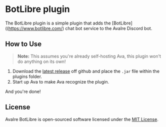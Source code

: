 BotLibre plugin
================

The BotLibre plugin is a simple plugin that adds the [BotLibre]((https://www.botlibre.com/) chat bot service to the AvaIre Discord bot.

## How to Use

> **Note:** This assumes you're already self-hosting Ava, this plugin won't do anything on its own!

1. Download the [latest release](https://github.com/a2937/botlibre-plugin/releases) off github and place the `.jar` file within the plugins folder.
2. Start up Ava to make Ava recognize the plugin.

And you're done!

## License

AvaIre BotLibre is open-sourced software licensed under the [MIT License](https://opensource.org/licenses/MIT).